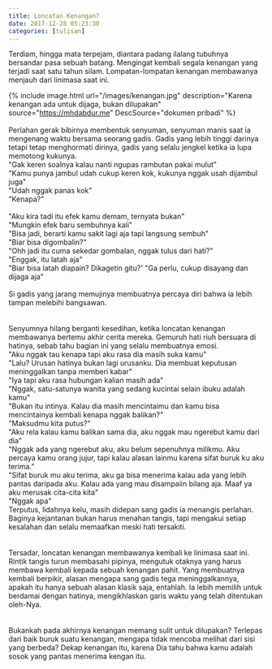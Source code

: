 ```yaml
---
title: Loncatan Kenangan?
date: 2017-12-28 05:23:30
categories: [tulisan]
---
```


Terdiam, hingga mata terpejam, diantara padang ilalang tubuhnya bersandar pasa sebuah batang. Mengingat kembali segala kenangan yang terjadi saat satu tahun silam. Lompatan-lompatan kenangan membawanya menjauh dari linimasa saat ini.

{% include image.html url="/images/kenangan.jpg" description="Karena kenangan ada untuk dijaga, bukan dilupakan" source="https://mhdabdur.me" DescSource="dokumen pribadi" %}
<br />
<br />
Perlahan gerak bibirnya membentuk senyuman, senyuman manis saat ia mengenang waktu bersama seorang gadis. Gadis yang lebih tinggi darinya tetapi tetap menghormati dirinya, gadis yang selalu jengkel ketika ia lupa memotong kukunya.
<br />
"Gak keren soalnya kalau nanti ngupas rambutan pakai mulut" <br />
"Kamu punya jambul udah cukup keren kok, kukunya nggak usah dijambul juga"<br />
"Udah nggak panas kok"<br />
"Kenapa?"<br />                 
"Aku kira tadi itu efek kamu demam, ternyata bukan"<br />
"Mungkin efek baru sembuhnya kali" <br />
"Bisa jadi, berarti kamu sakit lagi aja tapi langsung sembuh" <br />
"Biar bisa digombalin?"<br />
"Ohh jadi itu cuma sekedar gombalan, nggak tulus dari hati?"<br />
"Enggak, itu latah aja"<br />
"Biar bisa latah diapain? Dikagetin gitu?'
"Ga perlu, cukup disayang dan dijaga aja"<br />
<br />
Si gadis yang jarang memujinya membuatnya percaya diri bahwa ia lebih tampan melebihi bangsawan.
<br />
<br />
<br />
Senyumnya hilang berganti kesedihan, ketika loncatan kenangan membawanya bertemu akhir cerita mereka. Gemuruh hati riuh bersuara di hatinya, sebab tahu bagian ini yang selalu membuatnya emosi.
<br />
"Aku nggak tau kenapa tapi aku rasa dia masih suka kamu" <br />
"Lalu? Urusan hatinya bukan lagi urusanku. Dia membuat keputusan meninggalkan tanpa memberi kabar" <br />
"Iya tapi aku rasa hubungan kalian masih ada"<br />
"Nggak, satu-satunya wanita yang sedang kucintai selain ibuku adalah kamu"<br />
"Bukan itu intinya. Kalau dia masih mencintaimu dan kamu bisa mencintainya kembali kenapa nggak balikan?"<br />
"Maksudmu kita putus?"<br />
"Aku rela kalau kamu balikan sama dia, aku nggak mau ngerebut kamu dari dia" <br />
"Nggak ada yang ngerebut aku, aku belum sepenuhnya milikmu. Aku percaya kamu orang jujur, tapi kalau alasan lainmu karena sifat buruk ku aku terima." <br />
"Sifat buruk mu aku terima, aku ga bisa menerima kalau ada yang lebih pantas daripada aku. Kalau ada yang mau disampaiin bilang aja. Maaf ya aku merusak cita-cita kita" <br />
"Nggak apa" <br />
Terputus, lidahnya kelu, masih didepan sang gadis ia menangis perlahan. Baginya kejantanan bukan harus menahan tangis, tapi mengakui setiap kesalahan dan selalu memaafkan meski hati tersakiti.
<br />
<br />
<br />
Tersadar, loncatan kenangan membawanya kembali ke linimasa saat ini. Rintik tangis turun membasahi pipinya, mengutuk otaknya yang harus membawa kembali kepada sebuah kenangan pahit. Yang membuatnya kembali berpikir, alasan mengapa sang gadis tega meninggalkannya, apakah itu hanya sebuah alasan klasik saja, entahlah. Ia lebih memilih untuk berdamai dengan hatinya, mengikhlaskan garis waktu yang telah ditentukan oleh-Nya.
<br />
<br />
<br />
Bukankah pada akhirnya kenangan memang sulit untuk dilupakan? Terlepas dari baik buruk suatu kenangan, mengapa tidak mencoba melihat dari sisi yang berbeda?
Dekap kenangan itu, karena Dia tahu bahwa kamu adalah sosok yang pantas menerima kengan itu.